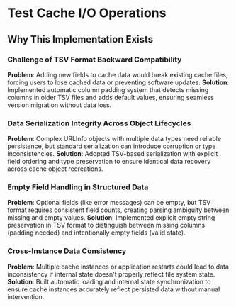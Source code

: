 # Test Cache I/O Operations

## Why This Implementation Exists

### Challenge of TSV Format Backward Compatibility
**Problem**: Adding new fields to cache data would break existing cache files, forcing users to lose cached data or preventing software updates.
**Solution**: Implemented automatic column padding system that detects missing columns in older TSV files and adds default values, ensuring seamless version migration without data loss.

### Data Serialization Integrity Across Object Lifecycles
**Problem**: Complex URLInfo objects with multiple data types need reliable persistence, but standard serialization can introduce corruption or type inconsistencies.
**Solution**: Adopted TSV-based serialization with explicit field ordering and type preservation to ensure identical data recovery across cache object recreations.

### Empty Field Handling in Structured Data
**Problem**: Optional fields (like error messages) can be empty, but TSV format requires consistent field counts, creating parsing ambiguity between missing and empty values.
**Solution**: Implemented explicit empty string preservation in TSV format to distinguish between missing columns (padding needed) and intentionally empty fields (valid state).

### Cross-Instance Data Consistency
**Problem**: Multiple cache instances or application restarts could lead to data inconsistency if internal state doesn't properly reflect file system state.
**Solution**: Built automatic loading and internal state synchronization to ensure cache instances accurately reflect persisted data without manual intervention.